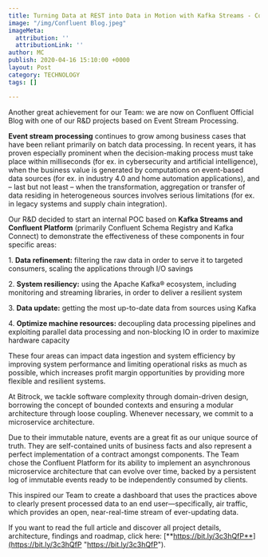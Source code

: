 ```yaml
---
title: Turning Data at REST into Data in Motion with Kafka Streams - Confluent Blog
image: "/img/Confluent Blog.jpeg"
imageMeta:
  attribution: ''
  attributionLink: ''
author: MC
publish: 2020-04-16 15:10:00 +0000
layout: Post
category: TECHNOLOGY
tags: []

---
```

Another great achievement for our Team: we are now on Confluent Official Blog with one of our R&D projects based on Event Stream Processing.

**Event stream processing** continues to grow among business cases that have been reliant primarily on batch data processing. In recent years, it has proven especially prominent when the decision-making process must take place within milliseconds (for ex. in cybersecurity and artificial intelligence), when the business value is generated by computations on event-based data sources (for ex. in industry 4.0 and home automation applications), and – last but not least – when the transformation, aggregation or transfer of data residing in heterogeneous sources involves serious limitations (for ex. in legacy systems and supply chain integration).

Our R&D decided to start an internal POC based on **Kafka Streams and Confluent Platform** (primarily Confluent Schema Registry and Kafka Connect) to demonstrate the effectiveness of these components in four specific areas:

1\. **Data refinement:** filtering the raw data in order to serve it to targeted consumers, scaling the applications through I/O savings

2\. **System resiliency:** using the Apache Kafka® ecosystem, including monitoring and streaming libraries, in order to deliver a resilient system

3\. **Data update:** getting the most up-to-date data from sources using Kafka

4\. **Optimize machine resources:** decoupling data processing pipelines and exploiting parallel data processing and non-blocking IO in order to maximize hardware capacity

These four areas can impact data ingestion and system efficiency by improving system performance and limiting operational risks as much as possible, which increases profit margin opportunities by providing more flexible and resilient systems.

At Bitrock, we tackle software complexity through domain-driven design, borrowing the concept of bounded contexts and ensuring a modular architecture through loose coupling. Whenever necessary, we commit to a microservice architecture.

Due to their immutable nature, events are a great fit as our unique source of truth. They are self-contained units of business facts and also represent a perfect implementation of a contract amongst components. The Team chose the Confluent Platform for its ability to implement an asynchronous microservice architecture that can evolve over time, backed by a persistent log of immutable events ready to be independently consumed by clients.

This inspired our Team to create a dashboard that uses the practices above to clearly present processed data to an end user—specifically, air traffic, which provides an open, near-real-time stream of ever-updating data.

If you want to read the full article and discover all project details, architecture, findings and roadmap, click here: [**https://bit.ly/3c3hQfP**](https://bit.ly/3c3hQfP "https://bit.ly/3c3hQfP").